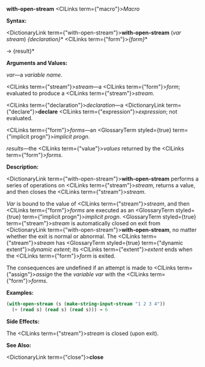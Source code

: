 **with-open-stream** <ClLinks  term={"macro"}><i>Macro</i></ClLinks> 



**Syntax:** 



<DictionaryLink  term={"with-open-stream"}><b>with-open-stream</b></DictionaryLink> (*var stream*) *\{declaration\}*\* <ClLinks  term={"form"}><i>\{form\}</i></ClLinks>\* 



→ \{result\}\* 



**Arguments and Values:** 



*var*—a *variable name*. 



<ClLinks  term={"stream"}><i>stream</i></ClLinks>—a <ClLinks  term={"form"}><i>form</i></ClLinks>; evaluated to produce a <ClLinks  term={"stream"}><i>stream</i></ClLinks>. 



<ClLinks  term={"declaration"}><i>declaration</i></ClLinks>—a <DictionaryLink  term={"declare"}><b>declare</b></DictionaryLink> <ClLinks  term={"expression"}><i>expression</i></ClLinks>; not evaluated. 



<ClLinks  term={"form"}><i>forms</i></ClLinks>—an <GlossaryTerm styled={true} term={"implicit progn"}><i>implicit progn</i></GlossaryTerm>. 



*results*—the <ClLinks  term={"value"}><i>values</i></ClLinks> returned by the <ClLinks  term={"form"}><i>forms</i></ClLinks>. 



**Description:** 



<DictionaryLink  term={"with-open-stream"}><b>with-open-stream</b></DictionaryLink> performs a series of operations on <ClLinks  term={"stream"}><i>stream</i></ClLinks>, returns a value, and then closes the <ClLinks  term={"stream"}><i>stream</i></ClLinks>. 



*Var* is bound to the value of <ClLinks  term={"stream"}><i>stream</i></ClLinks>, and then <ClLinks  term={"form"}><i>forms</i></ClLinks> are executed as an <GlossaryTerm styled={true} term={"implicit progn"}><i>implicit progn</i></GlossaryTerm>. <GlossaryTerm styled={true} term={"stream"}><i>stream</i></GlossaryTerm> is automatically closed on exit from <DictionaryLink  term={"with-open-stream"}><b>with-open-stream</b></DictionaryLink>, no matter whether the exit is normal or abnormal. The <ClLinks  term={"stream"}><i>stream</i></ClLinks> has <GlossaryTerm styled={true} term={"dynamic extent"}><i>dynamic extent</i></GlossaryTerm>; its <ClLinks  term={"extent"}><i>extent</i></ClLinks> ends when the <ClLinks  term={"form"}><i>form</i></ClLinks> is exited. 



The consequences are undefined if an attempt is made to <ClLinks  term={"assign"}><i>assign</i></ClLinks> the the *variable var* with the <ClLinks  term={"form"}><i>forms</i></ClLinks>. 



**Examples:**
```lisp
(with-open-stream (s (make-string-input-stream "1 2 3 4")) 
  (+ (read s) (read s) (read s))) → 6 


```
**Side Effects:** 



The <ClLinks  term={"stream"}><i>stream</i></ClLinks> is closed (upon exit). 



**See Also:** 



<DictionaryLink  term={"close"}><b>close</b></DictionaryLink> 



